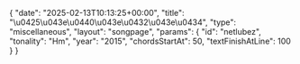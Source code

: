 {
    "date": "2025-02-13T10:13:25+00:00",
    "title": "\u0425\u043e\u0440\u043e\u0432\u043e\u0434",
    "type": "miscellaneous",
    "layout": "songpage",
    "params": {
        "id": "netlubez",
        "tonality": "Hm",
        "year": "2015",
        "chordsStartAt": 50,
        "textFinishAtLine": 100
    }
}